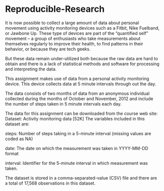 # Reproducible-Research
It is now possible to collect a large amount of data about personal movement using activity monitoring devices such as a Fitbit, Nike Fuelband, or Jawbone Up. These type of devices are part of the “quantified self” movement – a group of enthusiasts who take measurements about themselves regularly to improve their health, to find patterns in their behavior, or because they are tech geeks. 

But these data remain under-utilized both because the raw data are hard to obtain and there is a lack of statistical methods and software for processing and interpreting the data.

This assignment makes use of data from a personal activity monitoring device. This device collects data at 5 minute intervals through out the day.

The data consists of two months of data from an anonymous individual collected during the months of October and November, 2012 and include the number of steps taken in 5 minute intervals each day.

The data for this assignment can be downloaded from the course web site:  Dataset: Activity monitoring data [52K] The variables included in this dataset are: 

steps: Number of steps taking in a 5-minute interval (missing values are coded as NA) 

date: The date on which the measurement was taken in YYYY-MM-DD format 

interval: Identifier for the 5-minute interval in which measurement was taken.

The dataset is stored in a comma-separated-value (CSV) file and there are a total of 17,568 observations in this dataset.
